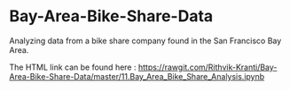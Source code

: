 # Bay-Area-Bike-Share-Data

Analyzing data from a bike share company found in the San Francisco Bay Area.

The HTML link can be found here : 
https://rawgit.com/Rithvik-Kranti/Bay-Area-Bike-Share-Data/master/11.Bay_Area_Bike_Share_Analysis.ipynb

